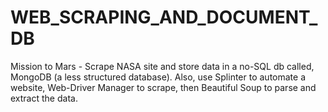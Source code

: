 # WEB_SCRAPING_AND_DOCUMENT_DB
Mission to Mars - Scrape NASA site and store data in a no-SQL db called, MongoDB (a less structured database). Also, use Splinter to automate a website, Web-Driver Manager to scrape, then Beautiful Soup to parse and extract the data.
